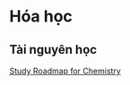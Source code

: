 # Hóa học


## Tài nguyên học
[Study Roadmap for Chemistry](https://q-inho.github.io/general/Study-Roadmap-for-Chemistry/)